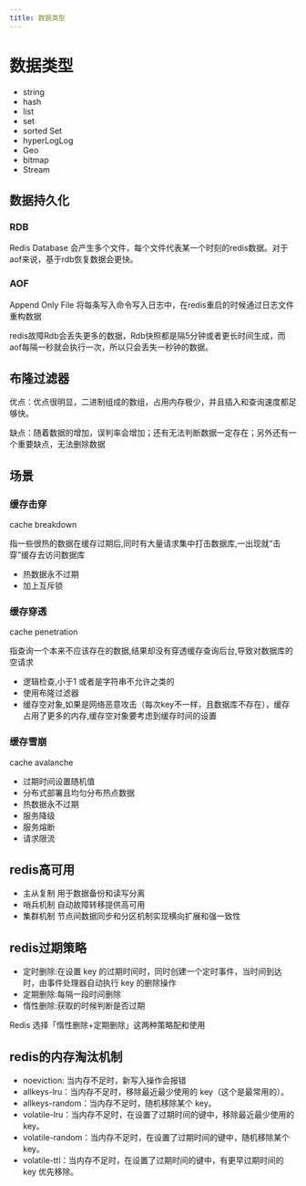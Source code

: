 ```yaml
---
title: 数据类型
---
```

# 数据类型
- string
- hash
- list
- set
- sorted Set
- hyperLogLog
- Geo
- bitmap
- Stream
## 数据持久化
### RDB
Redis Database
会产生多个文件，每个文件代表某一个时刻的redis数据。对于aof来说，基于rdb恢复数据会更快。
### AOF
Append Only File
将每条写入命令写入日志中，在redis重启的时候通过日志文件重构数据

redis故障Rdb会丢失更多的数据，Rdb快照都是隔5分钟或者更长时间生成，而aof每隔一秒就会执行一次，所以只会丢失一秒钟的数据。

## 布隆过滤器

优点：优点很明显，二进制组成的数组，占用内存极少，并且插入和查询速度都足够快。

缺点：随着数据的增加，误判率会增加；还有无法判断数据一定存在；另外还有一个重要缺点，无法删除数据


## 场景
###  缓存击穿
cache breakdown

指一些很热的数据在缓存过期后,同时有大量请求集中打击数据库,一出现就“击穿”缓存去访问数据库

- 热数据永不过期
- 加上互斥锁
### 缓存穿透
cache penetration

指查询一个本来不应该存在的数据,结果却没有穿透缓存查询后台,导致对数据库的空请求

- 逻辑检查,小于1 或者是字符串不允许之类的
- 使用布隆过滤器
- 缓存空对象,如果是网络恶意攻击（每次key不一样，且数据库不存在），缓存占用了更多的内存,缓存空对象要考虑到缓存时间的设置

### 缓存雪崩
cache avalanche

- 过期时间设置随机值
- 分布式部署且均匀分布热点数据
- 热数据永不过期
- 服务降级
- 服务熔断
- 请求限流
## redis高可用
- 主从复制 用于数据备份和读写分离
- 哨兵机制 自动故障转移提供高可用
- 集群机制 节点间数据同步和分区机制实现横向扩展和强一致性
## redis过期策略
- 定时删除:在设置 key 的过期时间时，同时创建一个定时事件，当时间到达时，由事件处理器自动执行 key 的删除操作
- 定期删除:每隔一段时间删除
- 惰性删除:获取的时候判断是否过期

Redis 选择「惰性删除+定期删除」这两种策略配和使用

## redis的内存淘汰机制
- noeviction: 当内存不足时，新写入操作会报错
- allkeys-lru：当内存不足时，移除最近最少使用的 key（这个是最常用的）。
- allkeys-random：当内存不足时，随机移除某个 key。
- volatile-lru：当内存不足时，在设置了过期时间的键中，移除最近最少使用的 key。
- volatile-random：当内存不足时，在设置了过期时间的键中，随机移除某个 key。
- volatile-ttl：当内存不足时，在设置了过期时间的键中，有更早过期时间的 key 优先移除。